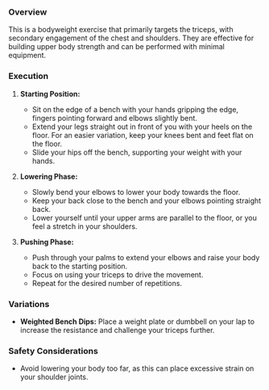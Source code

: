 ### Overview
This is a bodyweight exercise that primarily targets the triceps, with secondary engagement of the chest and shoulders. They are effective for building upper body strength and can be performed with minimal equipment.

### Execution
1. **Starting Position:**
   - Sit on the edge of a bench with your hands gripping the edge, fingers pointing forward and elbows slightly bent.
   - Extend your legs straight out in front of you with your heels on the floor. For an easier variation, keep your knees bent and feet flat on the floor.
   - Slide your hips off the bench, supporting your weight with your hands.

2. **Lowering Phase:**
   - Slowly bend your elbows to lower your body towards the floor.
   - Keep your back close to the bench and your elbows pointing straight back.
   - Lower yourself until your upper arms are parallel to the floor, or you feel a stretch in your shoulders.

3. **Pushing Phase:**
   - Push through your palms to extend your elbows and raise your body back to the starting position.
   - Focus on using your triceps to drive the movement.
   - Repeat for the desired number of repetitions.

### Variations
- **Weighted Bench Dips:** Place a weight plate or dumbbell on your lap to increase the resistance and challenge your triceps further.
### Safety Considerations
- Avoid lowering your body too far, as this can place excessive strain on your shoulder joints.